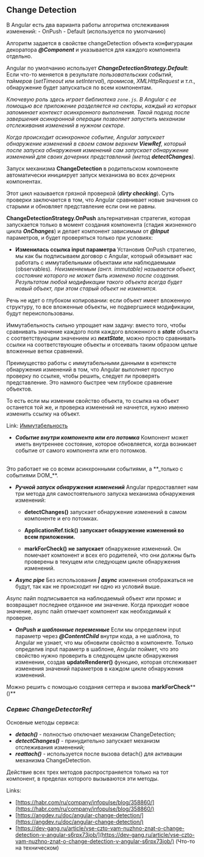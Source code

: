 ﻿## **Change Detection**
В Angular есть два варианта работы алгоритма отслеживания изменений:
\- OnPush
\- Default (используется по умолчанию)

Алгоритм задается в свойстве changeDetection объекта конфигурации декоратора ***@Component*** и указывается для каждого компонента отдельно.

Angular по  умолчанию  использует ***ChangeDetectionStrategy.Default***:
Если что-то меняется в результате *пользовательских событий*, *таймеров* (_setTimeout_  или _setInterval_), *промисов*, *XMLHttpRequest*  и *т.п*., обнаружение будет запускаться по всем компонентам.

*Ключевую роль здесь играет библиотека `zone.js`. В Angular с ее помощью все приложение разделяется на секторы, каждый из которых запоминает контекст асинхронного выполнения. Такой подход после завершения асинхронной операции позволяет запустить механизм отслеживания изменений в нужном секторе.*

*Когда происходит асинхронное событие, Angular запускает обнаружение изменений в своем самом верхнем **_ViewRef_**, который после запуска обнаружения изменений сам запускает обнаружение изменений для своих дочерних представлений (метод **_detectChanges_**).*

Запуск механизма **ChangeDetection** в родительском компоненте автоматически инициирует запуск механизма во всех дочерних компонентах.

Этот цикл называется грязной проверкой (**_dirty checking_**). Суть проверки заключается в том, что Angular сравнивает новые значения со старыми и обновляет представление если они не равны.

**ChangeDetectionStrategy.OnPush**  альтернативная стратегия, которая запускается только в момент создания компонента (стадия жизненного цикла **_OnChanges_**) и делает компонент зависимым от **_@Input_**  параметров, и будет проверяться только при условиях:

 - **Изменилась ссылка input параметра**
Установив OnPush стратегию, мы как бы подписываем договор с Angular, который обязывает нас работать с иммутабельными объектами или наблюдаемыми (observables).
﻿﻿
_Неизменяемым (англ. immutable) называется объект, состояние которого не может быть изменено после создания. Результатом любой модификации такого объекта всегда будет новый объект, при этом старый объект не изменится._

Речь не идет о глубоком копировании: если объект имеет вложенную структуру, то все вложенные объекты, не подвергшиеся модификации, будут переиспользованы.

Иммутабельность сильно упрощает нам задачу: вместо того, чтобы сравнивать значение каждого поля каждого вложенного в ***state*** объекта с соответствующим значением из ***nextState***, можно просто сравнивать ссылки на соответствующие объекты и отсеивать таким образом целые вложенные ветки сравнений.

Преимущество работы с иммутабельными данными в контексте обнаружения изменений в том, что Angular выполняет простую проверку по ссылке, чтобы решить, следует ли проверять представление. Это намного быстрее чем глубокое сравнение объектов.

То есть если мы изменим свойство объекта, то ссылка на объект останется той же, и проверка изменений не начнется, нужно именно изменить ссылку на объект.

Link: [Иммутабельность](https://habr.com/ru/company/devexpress/blog/302118/)
 - **_Событие внутри компонента или его потомка_**
Компонент может иметь внутреннее состояние, которое обновляется, когда возникает событие от самого компонента или его потомков.
</br>
Это работает не со всеми асинхронными событиями, а **_только с событиями DOM_**.

 - **_Ручной запуск обнаружения изменений_**
Angular предоставляет нам три метода для самостоятельного запуска механизма обнаружения изменений:

     - **detectChanges()** запускает обнаружение изменений в самом компоненте и его потомках.

   - **ApplicationRef.tick()** **запускает обнаружение изменений во всем приложении.**

   - **markForCheck()** **не запускает** обнаружение изменений. Он помечает компонент и всех его родителей, что они должны быть
   проверены в текущем или следующем цикле обнаружения изменений.

 - **_Async pipe_** Без использования **_| async_**  изменения отображаться не будут, так как не происходит ни одно из условий выше.

*Async* пайп подписывается на наблюдаемый объект или промис и возвращает последнее отданное им значение. Когда приходит новое значение, async пайп отмечает компонент как необходимый к проверке.

- **_OnPush_** **_и шаблонные переменные_**
Если мы определяем input параметр через ***@ContentChild*** внутри кода, а не шаблона, то Angular не узнает, что мы обновили свойство в компоненте. Только определив input параметр в шаблоне, Angular поймет, что это свойство нужно проверить в следующем цикле обнаружения изменении, создав **updateRenderer()** функцию, которая отслеживает изменения значений параметров в каждом цикле обнаружения изменений.

Можно решить с помощью создания сеттера и вызова **markForCheck****()**

### **_Сервис_** **_ChangeDetectorRef_**
Основные методы сервиса:
  - ***detach()*** - полностью отключает механизм ChangeDetection;
  - ***detectChanges()*** - принудительно запускает механизм отслеживания изменений;
  - ***reattach()*** - используется после вызова detach() для активации механизма ChangeDetection.

Действие всех трех методов распространяется только на тот компонент, в пределах которого вызываются эти методы.

Links:
+ [https://habr.com/ru/company/infopulse/blog/358860/](https://habr.com/ru/company/infopulse/blog/358860/)
+ [https://angdev.ru/doc/angular-change-detection/](https://angdev.ru/doc/angular-change-detection/)
+ [https://dev-gang.ru/article/vse-czto-vam-nuzhno-znat-o-change-detection-v-angular-s6rpx73job/](https://dev-gang.ru/article/vse-czto-vam-nuzhno-znat-o-change-detection-v-angular-s6rpx73job/) (Что-то на техническом)

